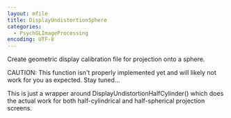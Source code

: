 ```yaml
---
layout: mfile
title: DisplayUndistortionSphere
categories:
  - PsychGLImageProcessing
encoding: UTF-8
---
```


Create geometric display calibration file for projection onto a sphere.

CAUTION: This function isn't properly implemented yet and will likely
not work for you as expected. Stay tuned...

This is just a wrapper around DisplayUndistortionHalfCylinder() which
does the actual work for both half-cylindrical and half-spherical
projection screens.
